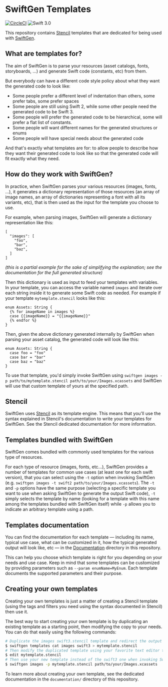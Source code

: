 # SwiftGen Templates

[![CircleCI](https://circleci.com/gh/SwiftGen/templates/tree/master.svg?style=svg)](https://circleci.com/gh/SwiftGen/templates/tree/master)
![Swift 3.0](https://img.shields.io/badge/Swift-3.0-orange.svg)

This repository contains [Stencil](https://github.com/kylef/Stencil) templates that are dedicated for being used with [SwiftGen](https://github.com/SwiftGen/swiftgen).

## What are templates for?

The aim of SwiftGen is to parse your resources (asset catalogs, fonts, storyboards, …) and generate Swift code (constants, etc) from them.

But everybody can have a different code style policy about what they want the generated code to look like:

* Some people prefer a different level of indentation than others, some prefer tabs, some prefer spaces
* Some people are still using Swift 2, while some other people need the generated code to be Swift 3.
* Some people will prefer the generated code to be hierarchical, some will prefer a flat list of constants.
* Some people will want different names for the generated structures or enums
* Some people will have special needs about the generated code

And that's exactly what templates are for: to allow people to describe how they want their generated code to look like so that the generated code will fit exactly what they need.

## How do they work with SwiftGen?

In practice, when SwiftGen parses your various resources (images, fonts, …), it generates a dictionary representation of those resources (an array of image names, an array of dictionaries representing a font with all its variants, etc), that is then used as the input for the template you choose to use.

For example, when parsing images, SwiftGen will generate a dictionary representation like this:

```
[
  "images": [
    "foo",
    "bar",
    "baz",
  ]
]
```

_(this is a partial example for the sake of simplifying the explanation; see the documentation for the full generated structure)_

Then this dictionary is used as input to feed your templates with variables. In your template, you can access the variable named `images` and iterate over each string inside it to generate some Swift code as needed. For example if your template `mytemplate.stencil` looks like this:

```
enum Assets: String {
  {% for imageName in images %}
  case {{imageName}} = "{{imageName}}"
  {% endfor %}
}
```

Then, given the above dictionary generated internally by SwiftGen when parsing your asset catalog, the generated code will look like this:

```
enum Assets: String {
  case foo = "foo"
  case bar = "bar"
  case baz = "baz"
}
```

To use that template, you'd simply invoke SwiftGen using `swiftgen images -p path/to/mytemplate.stencil path/to/your/Images.xcassets` and SwiftGen will use that custom template of yours at the specified path.

## Stencil

SwiftGen uses [Stencil](https://github.com/kylef/Stencil) as its template engine.
This means that you'll use the syntax explained in Stencil's documentation to write your templates for SwiftGen.
See the Stencil dedicated documentation for more information.

## Templates bundled with SwiftGen

SwiftGen comes bundled with commonly used templates for the various type of resources.

For each type of resource (images, fonts, etc…), SwiftGen provides a number of templates for common use cases (at least one for each swift version), that you can select using the `-t` option when invoking SwiftGen (e.g. `swiftgen images -t swift2 path/to/your/Images.xcassets`). The `-t` and `-p` options have the same purpose (selecting a specific template you want to use when asking SwiftGen to generate the output Swift code), `-t` simply selects the template by name (looking for a template with this name among the templates bundled with SwiftGen itself) while `-p` allows you to indicate an arbitrary template using a path.

## Templates documentation

You can find the documentation for each template — including its name, typical use case, what can be customized in it, how the typical generated output will look like, etc — in the [Documentation](https://github.com/SwiftGen/templates/tree/master/Documentation) directory in this repository.

This can help you choose which template is right for you depending on your needs and use case. Keep in mind that some templates can be customized by providing parameters such as `--param enumName=MyEnum`. Each template documents the supported parameters and their purpose.

## Creating your own templates

Creating your own templates is just a matter of creating a Stencil template (using the tags and filters you need using the syntax documented in Stencil) then use it.

The best way to start creating your own template is by duplicating an existing template as a starting point, then modifying the copy to your needs. You can do that easily using the following commands:

```sh
# Duplicate the images swift3.stencil template and redirect the output to a new mytemplate.stencil file
$ swiftgen templates cat images swift3 > mytemplate.stencil
# Then modify the duplicated template using your favorite text editor to tweak it to your needs
$ edit mytemplate.stencil
# Then use your new template instead of the swift3 one when invoking SwiftGen
$ swiftgen images -p mytemplate.stencil path/to/your/Images.xcassets
```

To learn more about creating your own template, see the dedicated documentation in the `documentation/` directory of this repository.
